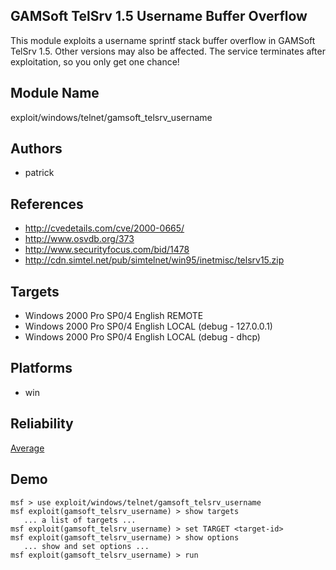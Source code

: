 ## GAMSoft TelSrv 1.5 Username Buffer Overflow

This module exploits a username sprintf stack buffer 
overflow in GAMSoft TelSrv 1.5. Other versions may also be 
affected. The service terminates after exploitation, so you 
only get one chance!


## Module Name
exploit/windows/telnet/gamsoft_telsrv_username

## Authors
* patrick


## References
* http://cvedetails.com/cve/2000-0665/
* http://www.osvdb.org/373
* http://www.securityfocus.com/bid/1478
* http://cdn.simtel.net/pub/simtelnet/win95/inetmisc/telsrv15.zip



## Targets
* Windows 2000 Pro SP0/4 English REMOTE
* Windows 2000 Pro SP0/4 English LOCAL (debug - 127.0.0.1)
* Windows 2000 Pro SP0/4 English LOCAL (debug - dhcp)


## Platforms
* win

## Reliability
[Average](https://github.com/rapid7/metasploit-framework/wiki/Exploit-Ranking)

## Demo

```
msf > use exploit/windows/telnet/gamsoft_telsrv_username
msf exploit(gamsoft_telsrv_username) > show targets
   ... a list of targets ...
msf exploit(gamsoft_telsrv_username) > set TARGET <target-id>
msf exploit(gamsoft_telsrv_username) > show options
   ... show and set options ...
msf exploit(gamsoft_telsrv_username) > run
```
    
    